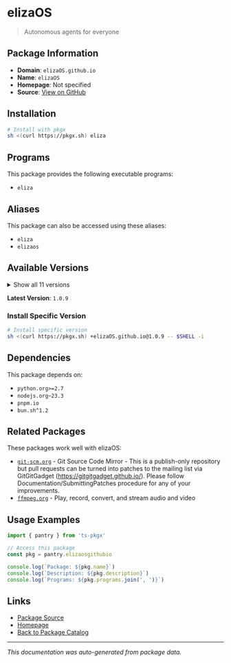 # elizaOS

> Autonomous agents for everyone

## Package Information

- **Domain**: `elizaOS.github.io`
- **Name**: `elizaOS`
- **Homepage**: Not specified
- **Source**: [View on GitHub](https://github.com/pkgxdev/pantry/tree/main/projects/elizaOS.github.io/package.yml)

## Installation

```bash
# Install with pkgx
sh <(curl https://pkgx.sh) eliza
```

## Programs

This package provides the following executable programs:

- `eliza`

## Aliases

This package can also be accessed using these aliases:

- `eliza`
- `elizaos`

## Available Versions

<details>
<summary>Show all 11 versions</summary>

- `1.0.9`, `1.0.8`, `1.0.7`, `1.0.6`, `1.0.5`
- `0.25.19`, `0.25.9`, `0.25.8`, `0.1.9`, `0.1.8.1`
- `0.1.7`

</details>

**Latest Version**: `1.0.9`

### Install Specific Version

```bash
# Install specific version
sh <(curl https://pkgx.sh) +elizaOS.github.io@1.0.9 -- $SHELL -i
```

## Dependencies

This package depends on:

- `python.org>=2.7`
- `nodejs.org~23.3`
- `pnpm.io`
- `bun.sh^1.2`

## Related Packages

These packages work well with elizaOS:

- [`git-scm.org`](gitscmorg.md) - Git Source Code Mirror - This is a publish-only repository but pull requests can be turned into patches to the mailing list via GitGitGadget (https://gitgitgadget.github.io/). Please follow Documentation/SubmittingPatches procedure for any of your improvements.
- [`ffmpeg.org`](ffmpegorg.md) - Play, record, convert, and stream audio and video

## Usage Examples

```typescript
import { pantry } from 'ts-pkgx'

// Access this package
const pkg = pantry.elizaosgithubio

console.log(`Package: ${pkg.name}`)
console.log(`Description: ${pkg.description}`)
console.log(`Programs: ${pkg.programs.join(', ')}`)
```

## Links

- [Package Source](https://github.com/pkgxdev/pantry/tree/main/projects/elizaOS.github.io/package.yml)
- [Homepage](#)
- [Back to Package Catalog](../package-catalog.md)

---

*This documentation was auto-generated from package data.*
